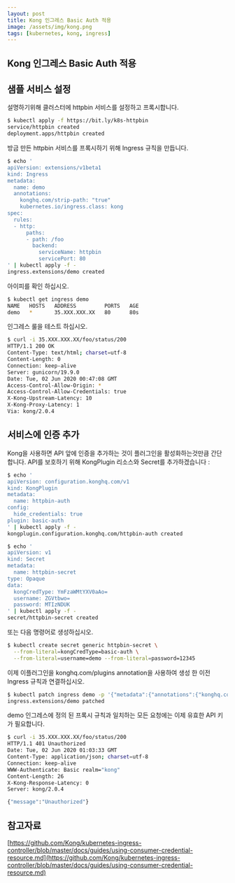 ```yaml
---
layout: post
title: Kong 인그레스 Basic Auth 적용
image: /assets/img/kong.png
tags: [kubernetes, kong, ingress]
---
```


## Kong 인그레스 Basic Auth 적용

## 샘플 서비스 설정
설명하기위해 클러스터에 httpbin 서비스를 설정하고 프록시합니다.
```bash
$ kubectl apply -f https://bit.ly/k8s-httpbin
service/httpbin created
deployment.apps/httpbin created
```
방금 만든 httpbin 서비스를 프록시하기 위해 Ingress 규칙을 만듭니다.
```bash
$ echo '
apiVersion: extensions/v1beta1
kind: Ingress
metadata:
  name: demo
  annotations:
    konghq.com/strip-path: "true"
    kubernetes.io/ingress.class: kong
spec:
  rules:
  - http:
      paths:
      - path: /foo
        backend:
          serviceName: httpbin
          servicePort: 80
' | kubectl apply -f -
ingress.extensions/demo created
```
아이피를 확인 하십시오.
```bash
$ kubectl get ingress demo                                                                                                                                            master 
NAME   HOSTS   ADDRESS         PORTS   AGE
demo   *       35.XXX.XXX.XX   80      80s
```
인그레스 룰을 테스트 하십시오.
```bash
$ curl -i 35.XXX.XXX.XX/foo/status/200
HTTP/1.1 200 OK
Content-Type: text/html; charset=utf-8
Content-Length: 0
Connection: keep-alive
Server: gunicorn/19.9.0
Date: Tue, 02 Jun 2020 00:47:08 GMT
Access-Control-Allow-Origin: *
Access-Control-Allow-Credentials: true
X-Kong-Upstream-Latency: 10
X-Kong-Proxy-Latency: 1
Via: kong/2.0.4
```

## 서비스에 인증 추가
Kong을 사용하면 API 앞에 인증을 추가하는 것이 플러그인을 활성화하는것만큼 간단합니다. API를 보호하기 위해 KongPlugin 리소스와 Secret를 추가하겠습니다 :
```bash
$ echo '
apiVersion: configuration.konghq.com/v1
kind: KongPlugin
metadata:
  name: httpbin-auth
config:
  hide_credentials: true
plugin: basic-auth
' | kubectl apply -f -
kongplugin.configuration.konghq.com/httpbin-auth created
```
```bash
$ echo '
apiVersion: v1
kind: Secret
metadata:
  name: httpbin-secret
type: Opaque
data:
  kongCredType: YmFzaWMtYXV0aAo=
  username: ZGVtbwo=
  password: MTIzNDUK
' | kubectl apply -f -
secret/httpbin-secret created
```
또는 다음 명령어로 생성하십시오.
```bash
$ kubectl create secret generic httpbin-secret \
  --from-literal=kongCredType=basic-auth \
  --from-literal=username=demo --from-literal=password=12345
```

이제 이플러그인을 konghq.com/plugins annotation을 사용하여 생성 한 이전 Ingress 규칙과 연결하십시오.
```bash
$ kubectl patch ingress demo -p '{"metadata":{"annotations":{"konghq.com/plugins":"httpbin-auth"}}}'
ingress.extensions/demo patched
```
demo 인그레스에 정의 된 프록시 규칙과 일치하는 모든 요청에는 이제 유효한 API 키가 필요합니다.
```bash
$ curl -i 35.XXX.XXX.XX/foo/status/200
HTTP/1.1 401 Unauthorized
Date: Tue, 02 Jun 2020 01:03:33 GMT
Content-Type: application/json; charset=utf-8
Connection: keep-alive
WWW-Authenticate: Basic realm="kong"
Content-Length: 26
X-Kong-Response-Latency: 0
Server: kong/2.0.4

{"message":"Unauthorized"}
```

## 참고자료
[https://github.com/Kong/kubernetes-ingress-controller/blob/master/docs/guides/using-consumer-credential-resource.md](https://github.com/Kong/kubernetes-ingress-controller/blob/master/docs/guides/using-consumer-credential-resource.md)

